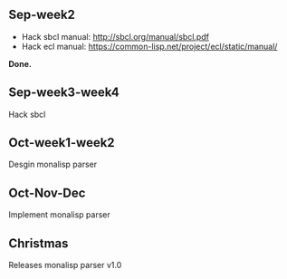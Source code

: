 
## Sep-week2
- Hack sbcl manual: http://sbcl.org/manual/sbcl.pdf
- Hack ecl manual: https://common-lisp.net/project/ecl/static/manual/

**Done.**

## Sep-week3-week4
Hack sbcl

## Oct-week1-week2
Desgin monalisp parser

## Oct-Nov-Dec
Implement monalisp parser

## Christmas
Releases monalisp parser v1.0
